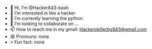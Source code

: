 - 👋 Hi, I’m @Hacker843-bash
- 👀 I’m interested in like a hacker
- 🌱 I’m currently learning the python
- 💞️ I’m looking to collaborate on ...
- 📫 How to reach me in my gmail: Hackerokillerbg843@gmail.com
- 😄 Pronouns: none
- ⚡ Fun fact: none

<!---
Hacker843-bash/Hacker843-bash is a ✨ special ✨ repository because its `README.md` (this file) appears on your GitHub profile.
You can click the Preview link to take a look at your changes.
--->
